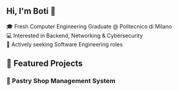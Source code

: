 ## Hi, I'm Boti 👋

🎓 Fresh Computer Engineering Graduate @ Politecnico di Milano  
💻 Interested in Backend, Networking & Cybersecurity  
🚀 Actively seeking Software Engineering roles

## 📌 Featured Projects  

### 🧁 Pastry Shop Management System

<!--
**m3szbot/m3szbot** is a ✨ _special_ ✨ repository because its `README.md` (this file) appears on your GitHub profile.

Here are some ideas to get you started:

- 🔭 I’m currently working on ...
- 🌱 I’m currently learning ...
- 👯 I’m looking to collaborate on ...
- 🤔 I’m looking for help with ...
- 💬 Ask me about ...
- 📫 How to reach me: ...
- 😄 Pronouns: ...
- ⚡ Fun fact: ...
-->
